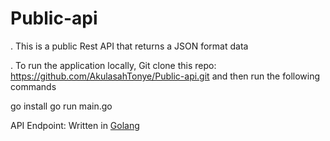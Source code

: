 # Public-api

. This is a public Rest API that returns a JSON format data

. To run the application locally, Git clone this repo: https://github.com/AkulasahTonye/Public-api.git
and then run the following commands

go install
go run main.go

API Endpoint:
Written in [Golang](https://hng.tech/hire/golang-developers)
